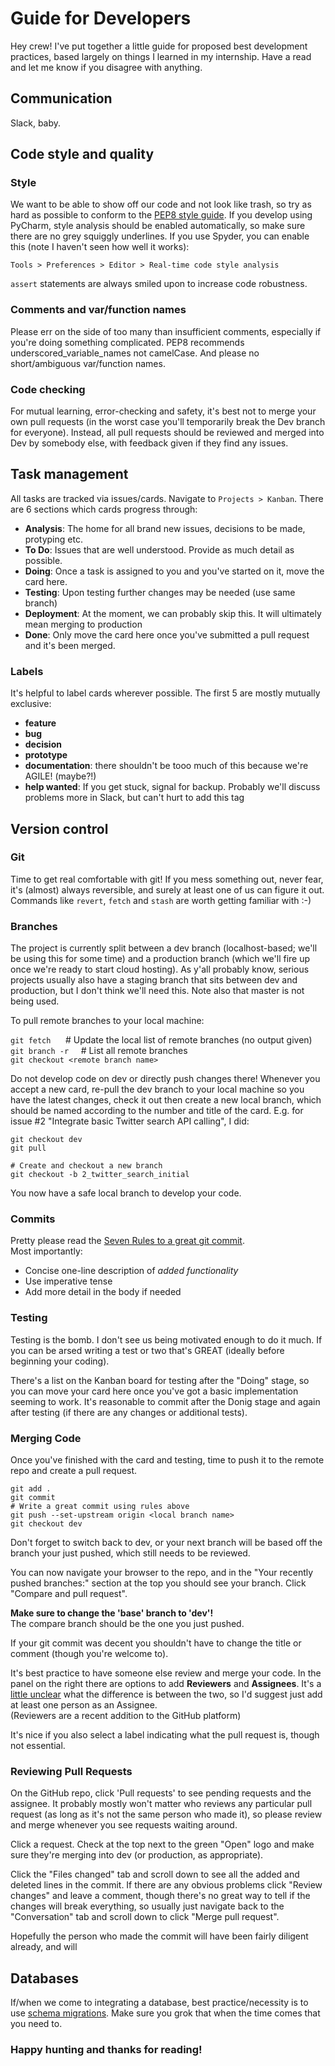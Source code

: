 # Guide for Developers
Hey crew! I've put together a little guide for proposed best development practices, based largely on things I learned in my internship. Have a read and let me know if you disagree with anything.

## Communication
Slack, baby.

## Code style and quality
### Style
We want to be able to show off our code and not look like trash, so try as hard as possible to conform to the [PEP8 style guide](https://www.python.org/dev/peps/pep-0008/). If you develop using PyCharm, style analysis should be enabled automatically, so make sure there are no grey squiggly underlines. If you use Spyder, you can enable this (note I haven't seen how well it works):

`Tools > Preferences > Editor > Real-time code style analysis`

`assert` statements are always smiled upon to increase code robustness.

### Comments and var/function names
Please err on the side of too many than insufficient comments, especially if you're doing something complicated. PEP8 recommends underscored_variable_names not camelCase. And please no short/ambiguous var/function names.

### Code checking
For mutual learning, error-checking and safety, it's best not to merge your own pull requests (in the worst case you'll temporarily break the Dev branch for everyone). Instead, all pull requests should be reviewed and merged into Dev by somebody else, with feedback given if they find any issues.

## Task management
All tasks are tracked via issues/cards. Navigate to `Projects > Kanban`. There are 6 sections which cards progress through:
- **Analysis**: The home for all brand new issues, decisions to be made, protyping etc.
- **To Do**: Issues that are well understood. Provide as much detail as possible.
- **Doing**: Once a task is assigned to you and you've started on it, move the card here.
- **Testing**: Upon testing further changes may be needed (use same branch)
- **Deployment**: At the moment, we can probably skip this. It will ultimately mean merging to production
- **Done**: Only move the card here once you've submitted a pull request and it's been merged.

### Labels
It's helpful to label cards wherever possible. The first 5 are mostly mutually exclusive:
- **feature**
- **bug**
- **decision**
- **prototype**
- **documentation**: there shouldn't be tooo much of this because we're AGILE! (maybe?!)
- **help wanted**: If you get stuck, signal for backup. Probably we'll discuss problems more in Slack, but can't hurt to add this tag

## Version control
### Git
Time to get real comfortable with git! If you mess something out, never fear, it's (almost) always reversible, and surely at least one of us can figure it out. Commands like `revert`, `fetch` and `stash` are worth getting familiar with :-)

### Branches
The project is currently split between a dev branch (localhost-based; we'll be using this for some time) and a
production branch (which we'll fire up once we're ready to start cloud hosting). As y'all probably know, serious
projects usually also have a staging branch that sits between dev and production, but I don't think we'll need this.
Note also that master is not being used.

To pull remote branches to your local machine:  

`git fetch` &nbsp;&nbsp;&nbsp;&nbsp; # Update the local list of remote branches (no output given)  
`git branch -r` &nbsp;&nbsp;&nbsp; # List all remote branches  
`git checkout <remote branch name>`

Do not develop code on dev or directly push changes there! Whenever you accept a new card, re-pull the dev branch to 
your local machine so you have the latest changes, check it out then create a new local branch, which should be named 
according to the number and title of the card. E.g. for issue #2 "Integrate basic Twitter search API calling", I did:

```
git checkout dev
git pull
  
# Create and checkout a new branch
git checkout -b 2_twitter_search_initial  
```
You now have a safe local branch to develop your code. 

### Commits
Pretty please read the [Seven Rules to a great git commit](https://chris.beams.io/posts/git-commit/).  
Most importantly:
- Concise one-line description of *added functionality*
- Use imperative tense
- Add more detail in the body if needed

### Testing
Testing is the bomb. I don't see us being motivated enough to do it much. If you can be arsed writing a test or two 
that's GREAT (ideally before beginning your coding).  

There's a list on the Kanban board for testing after the "Doing" stage, so you can move your card here once you've got a
basic implementation seeming to work. It's reasonable to commit after the Donig stage and again after testing (if there
are any changes or additional tests).

### Merging Code
Once you've finished with the card and testing, time to push it to the remote repo and create a pull request.  

```
git add .
git commit
# Write a great commit using rules above
git push --set-upstream origin <local branch name>
git checkout dev
```
Don't forget to switch back to dev, or your next branch will be based off the branch your just pushed, which still needs
to be reviewed.

You can now navigate your browser to the repo, and in the "Your recently pushed branches:" section at the top you should
see your branch. Click "Compare and pull request".  

**Make sure to change the 'base' branch to 'dev'!**  
The compare branch should be the one you just pushed.

If your git commit was decent you shouldn't have to change the title or
comment (though you're welcome to).  

It's best practice to have someone else review and merge your code. In the panel on the right there are options to add
**Reviewers** and **Assignees**. It's a [little unclear](https://github.com/blog/2291-introducing-review-requests) what 
the difference is between the two, so I'd suggest just add at least one person as an Assignee.  
(Reviewers are a recent addition to the GitHub platform)

It's nice if you also select a label indicating what the pull request is, though not essential.

### Reviewing Pull Requests
On the GitHub repo, click 'Pull requests' to see pending requests and the assignee. It probably mostly won't matter who
reviews any particular pull request (as long as it's not the same person who made it), so please review and merge 
whenever you see requests waiting around.  

Click a request. Check at the top next to the green "Open" logo and make sure they're merging into dev (or production, as appropriate).  

Click the "Files changed" tab and scroll down to see all the added and deleted lines in the commit. If there are any 
obvious problems click "Review changes" and leave a comment, though there's no great way to tell if the changes will 
break everything, so usually just navigate back to the "Conversation" tab and scroll down to click "Merge pull request".

Hopefully the person who made the commit will have been fairly diligent already, and will

## Databases
If/when we come to integrating a database, best practice/necessity is to use [schema migrations](https://en.wikipedia.org/wiki/Schema_migration). Make sure you grok that when the time comes that you need to.


### Happy hunting and thanks for reading!
